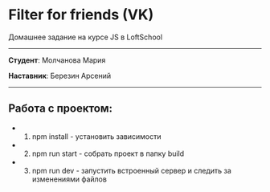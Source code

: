 # Filter for friends (VK)

Домашнее задание на курсе JS в LoftSchool

-------

**Студент**: Молчанова Мария

**Наставник**: Березин Арсений

-------

## Работа с проектом:
* 1. npm install - установить зависимости
* 2. npm run start - собрать проект в папку build
* 3. npm run dev - запустить встроенный сервер и следить за изменениями файлов 
